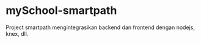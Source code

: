 # mySchool-smartpath
Project smartpath mengintegrasikan backend dan frontend dengan nodejs, knex, dll.
